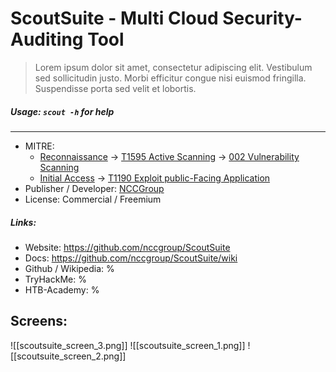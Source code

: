 # ScoutSuite - Multi Cloud Security-Auditing Tool
>Lorem ipsum dolor sit amet, consectetur adipiscing elit. Vestibulum sed sollicitudin justo. Morbi efficitur congue nisi euismod fringilla. Suspendisse porta sed velit et lobortis.

##### Usage: `scout -h` for help
___
- MITRE: 
	- [Reconnaissance](https://attack.mitre.org/tactics/TA0043/) -> [T1595 Active Scanning](https://attack.mitre.org/techniques/T1595/) -> [002 Vulnerability Scanning](https://attack.mitre.org/techniques/T1595/002/)
	- [Initial Access](https://attack.mitre.org/tactics/TA0001/) -> [T1190 Exploit public-Facing Application](https://attack.mitre.org/techniques/T1190/)
- Publisher / Developer: [NCCGroup](https://www.nccgroup.com/)
- License: Commercial / Freemium

##### Links:
- Website: https://github.com/nccgroup/ScoutSuite
- Docs: https://github.com/nccgroup/ScoutSuite/wiki
- Github / Wikipedia: %  
- TryHackMe: %
- HTB-Academy: %

## Screens:
![[scoutsuite_screen_3.png]]
![[scoutsuite_screen_1.png]]
![[scoutsuite_screen_2.png]]

